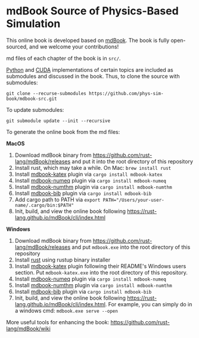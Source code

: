 # mdBook Source of Physics-Based Simulation

This online book is developed based on [mdBook](https://github.com/rust-lang/mdBook). The book is fully open-sourced, and we welcome your contributions!

md files of each chapter of the book is in `src/`.

[Python](https://github.com/phys-sim-book/solid-sim-tutorial) and [CUDA](https://github.com/phys-sim-book/solid-sim-tutorial-gpu) implementations of certain topics are included as submodules and discussed in the book. Thus, to clone the source with submodules:
```
git clone --recurse-submodules https://github.com/phys-sim-book/mdbook-src.git
```
To update submodules:
```
git submodule update --init --recursive
```

To generate the online book from the md files:

**MacOS**

1. Download mdBook binary from https://github.com/rust-lang/mdBook/releases and put it into the root directory of this repository
2. Install rust, which may take a while. On Mac: `brew install rust`
3. Install [mdbook-katex](https://github.com/lzanini/mdbook-katex) plugin via `cargo install mdbook-katex`
4. Install [mdbook-numeq](https://github.com/yannickseurin/mdbook-numeq) plugin via `cargo install mdbook-numeq`
5. Install [mdbook-numthm](https://github.com/yannickseurin/mdbook-numthm) plugin via `cargo install mdbook-numthm`
6. Install [mdbook-bib](https://github.com/francisco-perez-sorrosal/mdbook-bib) plugin via `cargo install mdbook-bib`
7. Add cargo path to PATH via `export PATH="/Users/your-user-name/.cargo/bin:$PATH"`
8. Init, build, and view the online book following https://rust-lang.github.io/mdBook/cli/index.html

**Windows**

1. Download mdBook binary from https://github.com/rust-lang/mdBook/releases and put `mdbook.exe` into the root directory of this repository
2. Install [rust](https://www.rust-lang.org/tools/install) using rustup binary installer
3. Install [mdbook-katex](https://github.com/lzanini/mdbook-katex) plugin following their README's Windows users section. Put `mdbook-katex.exe` into the root directory of this repository.
4. Install [mdbook-numeq](https://github.com/yannickseurin/mdbook-numeq) plugin via `cargo install mdbook-numeq`
5. Install [mdbook-numthm](https://github.com/yannickseurin/mdbook-numthm) plugin via `cargo install mdbook-numthm`
6. Install [mdbook-bib](https://github.com/francisco-perez-sorrosal/mdbook-bib) plugin via `cargo install mdbook-bib`
7. Init, build, and view the online book following https://rust-lang.github.io/mdBook/cli/index.html. For example, you can simply do in a windows cmd: `mdbook.exe serve --open`

More useful tools for enhancing the book: https://github.com/rust-lang/mdBook/wiki
